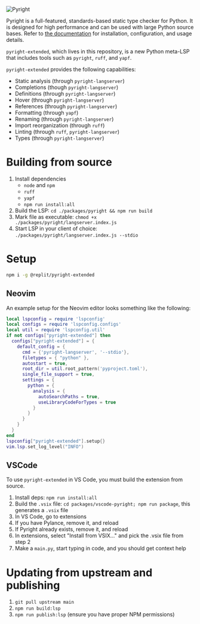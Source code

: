 ![Pyright](https://github.com/microsoft/pyright/blob/main/docs/img/PyrightLarge.png)

Pyright is a full-featured, standards-based static type checker for Python. It is designed for high performance and can be used with large Python source bases.
Refer to [the documentation](https://microsoft.github.io/pyright) for installation, configuration, and usage details.

`pyright-extended`, which lives in this repository, is a new Python meta-LSP that includes tools such as `pyright`, `ruff`, and `yapf`.

`pyright-extended` provides the following capabilities:
- Static analysis (through `pyright-langserver`)
- Completions (though `pyright-langserver`)
- Definitions (through `pyright-langserver`)
- Hover (through `pyright-langserver`)
- References (through `pyright-langserver`)
- Formatting (through `yapf`)
- Renaming (through `pyright-langserver`)
- Import reorganization (through `ruff`)
- Linting (through `ruff`, `pyright-langserver`)
- Types (through `pyright-langserver`)

# Building from source 
1. Install dependencies
    - `node` and `npm`
    - `ruff`
    - `yapf`
    - `npm run install:all`
2. Build the LSP: `cd ./packages/pyright && npm run build`
3. Mark file as executable: `chmod +x ./packages/pyright/langserver.index.js`
3. Start LSP in your client of choice: `./packages/pyright/langserver.index.js --stdio`

# Setup 

```bash
npm i -g @replit/pyright-extended
```

## Neovim
An example setup for the Neovim editor looks something like the following:

```lua
local lspconfig = require 'lspconfig'
local configs = require 'lspconfig.configs'
local util = require 'lspconfig.util'
if not configs["pyright-extended"] then
  configs["pyright-extended"] = {
    default_config = {
      cmd = {'pyright-langserver', '--stdio'},
      filetypes = { "python" },
      autostart = true,
      root_dir = util.root_pattern('pyproject.toml'),
      single_file_support = true,
      settings = {
        python = {
          analysis = {
            autoSearchPaths = true,
            useLibraryCodeForTypes = true
          }
        }
      }
    }
  }
end
lspconfig["pyright-extended"].setup{}
vim.lsp.set_log_level("INFO")
```
## VSCode
To use `pyright-extended` in VS Code, you must build the extension from source.

1. Install deps: `npm run install:all`
2. Build the `.vsix` file: `cd packages/vscode-pyright; npm run package`, this generates a `.vsix` file
3. In VS Code, go to extensions
4. If you have Pylance, remove it, and reload
5. If Pyright already exists, remove it, and reload
6. In extensions, select "Install from VSIX..." and pick the .vsix file from step 2
7. Make a `main.py`, start typing in code, and you should get context help

# Updating from upstream and publishing 
1. `git pull upstream main`
2. `npm run build:lsp`
3. `npm run publish:lsp` (ensure you have proper NPM permissions)
